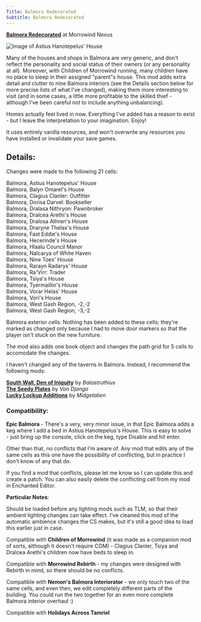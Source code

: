 ```yaml
---
Title: Balmora Redecorated
Subtitle: Balmora Redecorated
---
```


**[Balmora Redecorated](https://www.nexusmods.com/morrowind/mods/42580)** at Morrowind Nexus

![Image of Astius Hanotepelus' House](https://staticdelivery.nexusmods.com/mods/100/images/42580-3-1421241613.png)

Many of the houses and shops in Balmora are very generic, and don't reflect the personality and social status of their owners (or any personality at all). Moreover, with Children of Morrowind running, many children have no place to sleep in their assigned "parent"s house. This mod adds extra detail and clutter to nine Balmora interiors (see the Details section below for more precise lists of what I've changed), making them more interesting to visit (and in some cases, a little more profitable to the skilled thief - although I've been careful not to include anything unbalancing).

Homes actually feel lived in now. Everything I've added has a reason to exist - but I leave the interpretation to your imagination. Enjoy!

It uses entirely vanilla resources, and won't overwrite any resources you have installed or invalidate your save games.

## Details:

Changes were made to the following 21 cells:

Balmora, Astius Hanotepelus' House  
Balmora, Balyn Omarel's House  
Balmora, Clagius Clanler: Outfitter  
Balmora, Dorisa Darvel: Bookseller  
Balmora, Dralasa Nithryon: Pawnbroker  
Balmora, Dralcea Arethi's House  
Balmora, Dralosa Athren's House  
Balmora, Draryne Thelas's House  
Balmora, Fast Eddie's House  
Balmora, Hecerinde's House  
Balmora, Hlaalu Council Manor  
Balmora, Nalcarya of White Haven  
Balmora, Nine Toes' House  
Balmora, Rarayn Radarys' House  
Balmora, Ra'Virr: Trader  
Balmora, Tsiya's House  
Balmora, Tyermaillin's House  
Balmora, Vorar Helas' House  
Balmora, Vori's House  
Balmora, West Gash Region, -2,-2   
Balmora, West Gash Region, -3,-2   

Balmora exterior cells: Nothing has been added to these cells; they're marked as changed only because I had to move door markers so that the player isn't stuck on the new furniture.

The mod also adds one book object and changes the path grid for 5 cells to accomodate the changes.

I haven't changed any of the taverns in Balmora. Instead, I recommend the following mods:

[**South Wall, Den of Iniquity**](http://mw.modhistory.com/download-44-13449) by *Balastruthius*  
[**The Seedy Plates**](https://www.nexusmods.com/morrowind/mods/19006) by *Von Django*  
[**Lucky Lockup Additions**](http://mw.modhistory.com/download-55-12549) by *Midgetalien*  


### Compatibility:

**Epic Balmora** - There's a very, very minor issue, in that Epic Balmora adds a keg where I add a bed in Astius Hanotepelus's House. This is easy to solve - just bring up the console, click on the keg, type Disable and hit enter.

Other than that, no conflicts that I'm aware of. Any mod that edits any of the same cells as this one have the possibility of conflicting, but in practice I don't know of any that do.

If you find a mod that conflicts, please let me know so I can update this and create a patch. You can also easily delete the conflicting cell from my mod in Enchanted Editor.

**Particular Notes**:

Should be loaded before any lighting mods such as TLM, so that their ambient lighting changes can take effect. I've cleaned this mod of the automatic ambience changes the CS makes, but it's still a good idea to load this earlier just in case.

Compatible with **Children of Morrowind** (it was made as a companion mod of sorts, although it doesn't require COM) - Clagius Clanler, Tsiya and Dralcea Arethi's children
now have beds to sleep in.

Compatible with **Morrowind Rebirth** - my changes were designed with Rebirth in mind, so there should be no conflicts.

Compatible with **Nemon's Balmora Interiorator** - we only touch two of the same cells, and even then, we edit completely different parts of the building. You could run the two together for an even more complete Balmora interior overhaul :)

Compatible with **Holidays Across Tamriel**
